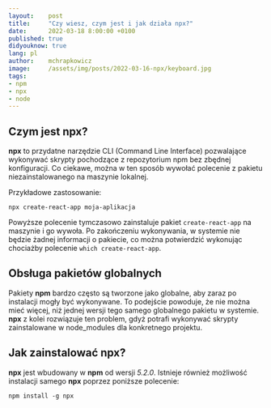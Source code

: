 ```yaml
---
layout:    post
title:     "Czy wiesz, czym jest i jak działa npx?"
date:      2022-03-18 8:00:00 +0100
published: true
didyouknow: true
lang: pl
author:    mchrapkowicz
image:     /assets/img/posts/2022-03-16-npx/keyboard.jpg
tags:
- npm
- npx
- node
---
```


## Czym jest npx?

**npx** to przydatne narzędzie CLI (Command Line Interface) pozwalające wykonywać skrypty pochodzące z repozytorium npm bez zbędnej konfiguracji. Co ciekawe, można w ten sposób wywołać polecenie z pakietu niezainstalowanego na maszynie lokalnej.

Przykładowe zastosowanie:
```
npx create-react-app moja-aplikacja
```

Powyższe polecenie tymczasowo zainstaluje pakiet `create-react-app` na maszynie i go wywoła. Po zakończeniu wykonywania, w systemie nie będzie żadnej informacji o pakiecie, co można potwierdzić wykonując chociażby polecenie `which create-react-app`.

## Obsługa pakietów globalnych

Pakiety **npm** bardzo często są tworzone jako globalne, aby zaraz po instalacji mogły być wykonywane. To podejście powoduje, że nie można mieć więcej, niż jednej wersji tego samego globalnego pakietu w systemie. **npx** z kolei rozwiązuje ten problem, gdyż potrafi wykonywać skrypty zainstalowane w node_modules dla konkretnego projektu.

## Jak zainstalować npx?

**npx** jest wbudowany w **npm** od wersji *5.2.0*. Istnieje również możliwość instalacji samego **npx** poprzez poniższe polecenie:

```
npm install -g npx
```
